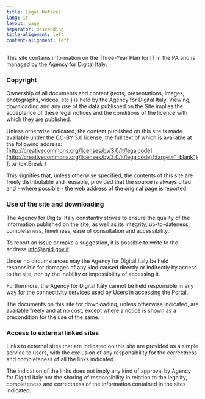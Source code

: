 ```yaml
---
title: Legal Notices
lang: it
layout: page
separator: descending
title-alignment: left
content-alignment: left
---
```

This site contains information on the Three-Year Plan for IT in the PA and is managed by the Agency for Digital Italy.

### Copyright 
Ownership of all documents and content (texts, presentations, images, photographs, videos, etc.) is held by the Agency for Digital Italy.
Viewing, downloading and any use of the data published on the Site implies the acceptance of these legal notices and the conditions of the licence with which they are published.

Unless otherwise indicated, the content published on this site is made available under the CC-BY 3.0 license, the full text of which is available at the following address: [http://creativecommons.org/licenses/by/3.0/it/legalcode](http://creativecommons.org/licenses/by/3.0/it/legalcode){:target="_blank"}
{: .u-textBreak }

This signifies that, unless otherwise specified, the contents of this site are freely distributable and reusable, provided that the source is always cited and - where possible - the web address of the original page is reported.

### Use of the site and downloading
 The Agency for Digital Italy constantly strives to ensure the quality of the information published on the site, as well as its integrity, up-to-dateness, completeness, timeliness, ease of consultation and accessibility.

To report an issue or make a suggestion, it is possible to write to the address [info@agid.gov.it](mailto:info@agid.gov.it).

Under no circumstances may the Agency for Digital Italy be held responsible for damages of any kind caused directly or indirectly by access to the site, nor by the inability or impossibility of accessing it.

Furthermore, the Agency for Digital Italy cannot be held responsible in any way for the connectivity services used by Users in accessing the Portal.

The documents on this site for downloading, unless otherwise indicated, are available freely and at no cost, except where a notice is shown as a precondition for the use of the same.

### Access to external linked sites 
Links to external sites that are indicated on this site are provided as a simple service to users, with the exclusion of any responsibility for the correctness and completeness of all the links indicated.

The indication of the links does not imply any kind of approval by Agency for Digital Italy nor the sharing of responsibility in relation to the legality, completeness and correctness of the information contained in the sites indicated.
